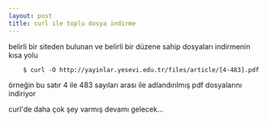 ```yaml
---
layout: post
title: curl ile toplu dosya indirme
---
```


belirli bir siteden bulunan ve belirli bir düzene sahip dosyaları indirmenin kısa yolu

        $ curl -O http://yayinlar.yesevi.edu.tr/files/article/[4-483].pdf

örneğin bu satır 4 ile 483 sayıları arası ile adlandırılmış pdf dosyalarını indiriyor

curl'de daha çok şey varmış devamı gelecek...

